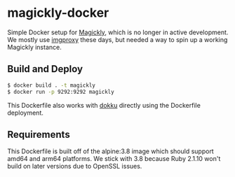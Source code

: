 # magickly-docker

Simple Docker setup for [Magickly](https://github.com/afeld/magickly), which is no longer in active development. We mostly use [imgproxy](https://imgproxy.net/) these days, but needed a way to spin up a working Magickly instance.

## Build and Deploy

```bash
$ docker build . -t magickly
$ docker run -p 9292:9292 magickly
```

This Dockerfile also works with [dokku](https://dokku.com/) directly using the Dockerfile deployment.

## Requirements

This Dockerfile is built off of the alpine:3.8 image which should support amd64 and arm64 platforms. We stick with 3.8 because Ruby 2.1.10 won't build on later versions due to OpenSSL issues.
